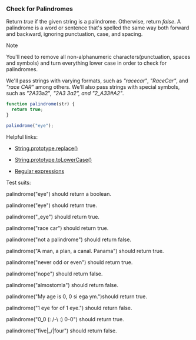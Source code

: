 ### Check for Palindromes

Return *true* if the given string is a palindrome. Otherwise, return *false*.
A palindrome is a word or sentence that's spelled the same way both forward and backward, ignoring punctuation, case, and spacing.

Note

You'll need to remove all non-alphanumeric characters(punctuation, spaces and symbols) and turn everything lower case in order to check for palindromes.

We'll pass strings with varying formats, such as *"racecar"*, *"RaceCar"*, and *"race CAR"* among others.
We'll also pass strings with special symbols, such as *"2A3*3a2"*, *"2A3 3a2"*, and *"2_A3*3#A2"*.

```javascript
function palindrome(str) {
  return true;
}

palindrome("eye");

```

Helpful links:

* [String.prototype.replace()](https://developer.mozilla.org/en-US/docs/Web/JavaScript/Reference/Global_Objects/String/replace)

* [String.prototype.toLowerCase()](https://developer.mozilla.org/en-US/docs/Web/JavaScript/Reference/Global_Objects/String/toLowerCase)

* [Regular expressions](https://developer.mozilla.org/en-US/docs/Web/JavaScript/Guide/Regular_Expressions)

Test suits:

palindrome("eye") should return a boolean.

palindrome("eye") should return true.

palindrome("_eye") should return true.

palindrome("race car") should return true.

palindrome("not a palindrome") should return false.

palindrome("A man, a plan, a canal. Panama") should return true.

palindrome("never odd or even") should return true.

palindrome("nope") should return false.

palindrome("almostomla") should return false.

palindrome("My age is 0, 0 si ega ym.")should return true.

palindrome("1 eye for of 1 eye.") should return false.

palindrome("0_0 (: /-\ :) 0-0") should return true.

palindrome("five|\_/|four") should return false.
